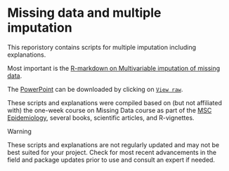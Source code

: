 # Missing data and multiple imputation

This reporistory contains scripts for multiple imputation including explanations.

Most important is the [R-markdown on Multivariable imputation of missing data](https://rjverheijden.github.io/missing_data/R-Markdown-Multivariable-Missings-Imputation-Example-2022-06-27.html).

The [PowerPoint](https://github.com/rjverheijden/missing_data/raw/refs/heads/main/Presentation%20research%20meeting%20melanoma%202022-06-28%20Missing%20data%20and%20multiple%20imputation.pptx) can be downloaded by clicking on [`View raw`](https://github.com/rjverheijden/missing_data/raw/refs/heads/main/Presentation%20research%20meeting%20melanoma%202022-06-28%20Missing%20data%20and%20multiple%20imputation.pptx).

These scripts and explanations were compiled based on (but not affiliated with) the one-week course on Missing Data course as part of the [MSC Epidemiology](https://www.msc-epidemiology.nl/phd.html), several books, scientific articles, and R-vignettes.

> [!WARNING]
> These scripts and explanations are not regularly updated and may not be best suited for your project. Check for most recent advancements in the field and package updates prior to use and consult an expert if needed.
